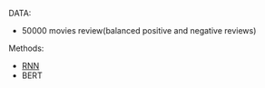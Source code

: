 DATA:
-  50000 movies review(balanced positive and negative reviews)

Methods:
  -  [RNN](https://towardsdatascience.com/sentiment-analysis-using-lstm-step-by-step-50d074f09948)
  -  BERT
